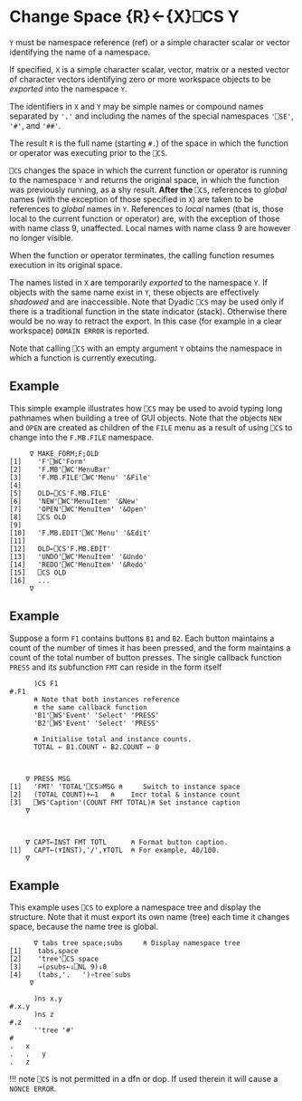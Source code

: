 <!-- Hidden search keywords -->
<div style="display: none;">
  ⎕CS CS
</div>






<h1 class="heading"><span class="name">Change Space</span> <span class="command">{R}←{X}⎕CS Y</span></h1>



`Y` must be namespace reference (ref) or a simple character scalar or vector identifying the name of a namespace.


If specified, `X` is a simple character scalar, vector, matrix or a nested vector of character vectors identifying zero or more workspace objects to be *exported* into the namespace `Y`.


The identifiers in `X` and `Y` may be simple names or compound names separated by `'.'` and including the names of the special namespaces `'⎕SE'`, `'#'`, and `'##'`.


The result `R` is the full name (starting `#.`) of the space in which the function or operator was executing prior to the `⎕CS`.



`⎕CS` changes the space in which the current function or operator is running to the namespace `Y` and returns the original space, in which the function was previously running, as a shy result.  **After the** `⎕CS`, references to *global* names (with the exception of those specified in `X`) are taken to be references to *global* names in `Y`.  References to *local* names (that is, those local to the current function or operator) are, with the exception of those with name class 9, unaffected. Local names with name class  9 are however no longer visible.


When the function or operator terminates, the calling function resumes execution in its original space.


The names listed in `X` are temporarily *exported* to the namespace `Y`.  If objects with the same name exist in `Y`, these objects are effectively *shadowed* and are inaccessible. Note that Dyadic `⎕CS` may be used only if there is a traditional function in the state indicator (stack). Otherwise there would be no way to retract the export. In this case (for example in a clear workspace) `DOMAIN ERROR` is reported.


Note that calling `⎕CS` with an empty argument `Y` obtains the namespace in which a function is currently executing.


<h2 class="example">Example</h2>


This simple example illustrates how `⎕CS` may be used to avoid typing long pathnames when building a tree of GUI objects.  Note that the objects `NEW` and `OPEN` are created as children of the `FILE` menu as a result of using `⎕CS` to change into the `F.MB.FILE` namespace.
```apl
     ∇ MAKE_FORM;F;OLD
[1]    'F'⎕WC'Form'
[2]    'F.MB'⎕WC'MenuBar'
[3]    'F.MB.FILE'⎕WC'Menu' '&File'
[4]
[5]    OLD←⎕CS'F.MB.FILE'
[6]    'NEW'⎕WC'MenuItem' '&New'
[7]    'OPEN'⎕WC'MenuItem' '&Open'
[8]    ⎕CS OLD
[9]
[10]   'F.MB.EDIT'⎕WC'Menu' '&Edit'
[11]
[12]   OLD←⎕CS'F.MB.EDIT'
[13]   'UNDO'⎕WC'MenuItem' '&Undo'
[14]   'REDO'⎕WC'MenuItem' '&Redo'
[15]   ⎕CS OLD
[16]   ...
     ∇
```


<h2 class="example">Example</h2>


Suppose a form `F1` contains buttons `B1` and `B2`. Each button maintains a count of the number of times it has been pressed, and the form maintains a count of the total number of button presses. The single callback function `PRESS` and its subfunction `FMT` can reside in the form itself
```apl
      )CS F1
#.F1
      ⍝ Note that both instances reference
      ⍝ the same callback function
      'B1'⎕WS'Event' 'Select' 'PRESS'
      'B2'⎕WS'Event' 'Select' 'PRESS'
 
      ⍝ Initialise total and instance counts.
      TOTAL ← B1.COUNT ← B2.COUNT ← 0
```
```apl

 
    ∇ PRESS MSG
[1]   'FMT' 'TOTAL'⎕CS⊃MSG ⍝     Switch to instance space
[2]   (TOTAL COUNT)+←1   ⍝    Incr total & instance count
[3]   ⎕WS'Caption'(COUNT FMT TOTAL)⍝ Set instance caption
    ∇
```
```apl

 
    ∇ CAPT←INST FMT TOTL      ⍝ Format button caption.
[1]   CAPT←(⍕INST),'/',⍕TOTL  ⍝ For example, 40/100.
    ∇
```


<h2 class="example">Example</h2>


This example uses `⎕CS` to explore a namespace tree and display the structure.  Note that it must export its own name (tree) each time it changes space, because the name tree is global.
```apl
      ∇ tabs tree space;subs     ⍝ Display namespace tree
[1]    tabs,space
[2]    'tree'⎕CS space
[3]    →(⍴subs←↓⎕NL 9)↓0
[4]    (tabs,'.   ')∘tree¨subs
     ∇ 
 
      )ns x.y
#.x.y
      )ns z
#.z
      ''tree '#'
#
.   x
.   .   y
.   z
```

!!! note
    `⎕CS` is not permitted in a dfn or dop. If used therein it will cause a `NONCE ERROR`.


